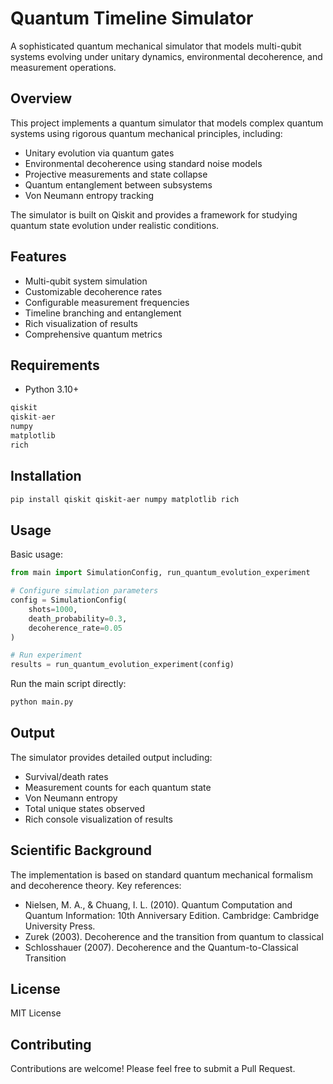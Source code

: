 # Quantum Timeline Simulator

A sophisticated quantum mechanical simulator that models multi-qubit systems evolving under unitary dynamics, environmental decoherence, and measurement operations.

## Overview

This project implements a quantum simulator that models complex quantum systems using rigorous quantum mechanical principles, including:

- Unitary evolution via quantum gates
- Environmental decoherence using standard noise models
- Projective measurements and state collapse
- Quantum entanglement between subsystems
- Von Neumann entropy tracking

The simulator is built on Qiskit and provides a framework for studying quantum state evolution under realistic conditions.

## Features

- Multi-qubit system simulation
- Customizable decoherence rates
- Configurable measurement frequencies
- Timeline branching and entanglement
- Rich visualization of results
- Comprehensive quantum metrics

## Requirements

- Python 3.10+

```python
qiskit
qiskit-aer
numpy
matplotlib
rich
```

## Installation

```bash
pip install qiskit qiskit-aer numpy matplotlib rich
```

## Usage

Basic usage:

```python
from main import SimulationConfig, run_quantum_evolution_experiment

# Configure simulation parameters
config = SimulationConfig(
    shots=1000,
    death_probability=0.3,
    decoherence_rate=0.05
)

# Run experiment
results = run_quantum_evolution_experiment(config)
```

Run the main script directly:

```bash
python main.py
```

## Output

The simulator provides detailed output including:
- Survival/death rates
- Measurement counts for each quantum state
- Von Neumann entropy
- Total unique states observed
- Rich console visualization of results

## Scientific Background

The implementation is based on standard quantum mechanical formalism and decoherence theory. Key references:

- Nielsen, M. A., & Chuang, I. L. (2010). Quantum Computation and Quantum Information: 10th Anniversary Edition. Cambridge: Cambridge University Press.
- Zurek (2003). Decoherence and the transition from quantum to classical
- Schlosshauer (2007). Decoherence and the Quantum-to-Classical Transition

## License

MIT License

## Contributing

Contributions are welcome! Please feel free to submit a Pull Request.
